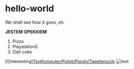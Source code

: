 # hello-world
We shall see how it goes, eh.

**JESTEM OPEKKIEM**
1. Pizza
2. Playstation5
3. Diet coke

[![Interesting][TenKomputer/Pulpit/Pierdy/Tapetens/ok](https://i.redd.it/msxls1zen9b31.jpg)
![test](/TenKomputer/Pulpit/Pierdy/Tapetens/2.jpg)
